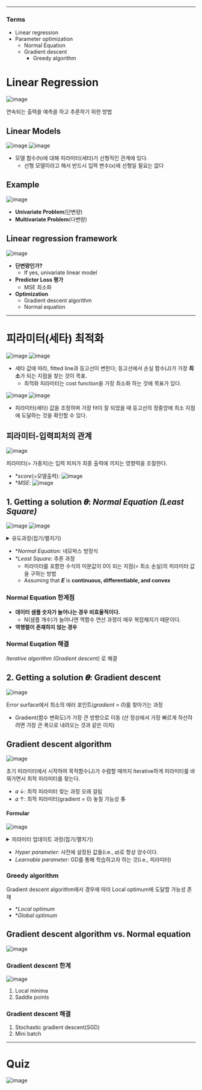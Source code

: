 ****
### Terms
- Linear regression
- Parameter optimization
  - Normal Equation
  - Gradient descent
    - Greedy algorithm

# Linear Regression
![image](https://user-images.githubusercontent.com/39285147/178196382-56e8a8fd-093e-4632-9213-13f6f4ebe595.png)

연속되는 출력을 예측을 하고 추론하기 위한 방법

## Linear Models
![image](https://user-images.githubusercontent.com/39285147/178196415-38fd2c92-35ea-4e1a-896e-e1735c78019d.png)
![image](https://user-images.githubusercontent.com/39285147/178196701-ce862dc2-fa03-4c3f-a99c-bd71596d1655.png)
- 모델 함수(h)에 대해 피라미터(세타)가 선형적인 관계에 있다.
  - 선형 모델이라고 해서 반드시 입력 변수(x)에 선형일 필요는 없다

## Example
![image](https://user-images.githubusercontent.com/39285147/178196746-f5335637-1b0b-42db-83cb-fd118eb65786.png)
- **Univariate Problem**(단변량)
- **Multivariate Problem**(다변량)

## Linear regression framework
![image](https://user-images.githubusercontent.com/39285147/178196979-fc670ef5-27ba-4492-b1e6-83199c0b4c75.png)
- **단변량인가?**
  - If yes, univariate linear model
- **Predictor Loss 평가**
  - MSE 최소화
- **Optimization**
  - Gradient descent algorithm
  - Normal equation

****
# 피라미터(세타) 최적화
![image](https://user-images.githubusercontent.com/39285147/178197289-7fc887bf-df07-435c-88e6-b7170f719e4e.png)
![image](https://user-images.githubusercontent.com/39285147/178197351-fd667f82-cb93-4099-867b-83de0bc62b75.png)
- 세타 값에 따라, fitted line과 등고선이 변한다; 등고선에서 손실 함수(J)가 가장 **최소**가 되는 지점을 찾는 것이 목표.
  - 최적화 피라미터는 cost function을 가장 최소화 하는 것에 목표가 있다.

![image](https://user-images.githubusercontent.com/39285147/178197438-e087d643-4d00-418f-9d55-0f245fca7ca7.png)
![image](https://user-images.githubusercontent.com/39285147/178197453-f78b90b1-1cda-4a17-bda1-8aac60f1bec6.png)
- 피라미터(세타) 값을 조정하며 가장 fit이 잘 되었을 때 등고선의 정중앙에 최소 지점에 도달하는 것을 확인할 수 있다.

## 피라미터-입력피처의 관계
![image](https://user-images.githubusercontent.com/39285147/178197965-dddabfee-38bb-4b38-89a4-2f1103915f90.png)

피라미터(= 가중치)는 입력 피처가 최종 출력에 끼치는 영향력을 조절한다.
- **score*(=모델출력): ![image](https://user-images.githubusercontent.com/39285147/178202928-b38b1b04-f842-4ac1-8053-dfc9791dda50.png)
- **MSE*: ![image](https://user-images.githubusercontent.com/39285147/178202939-068fed18-542f-4e13-9dc3-430b244c81ee.png)

## 1. Getting a solution 𝜽: *Normal Equation (Least Square)*
![image](https://user-images.githubusercontent.com/39285147/178198986-a37ff222-2855-4be6-8692-cea698ad4545.png)
![image](https://user-images.githubusercontent.com/39285147/178199510-7833b730-c9b1-47d9-9460-6081fb205534.png)
<details markdown="1">
<summary>유도과정(접기/펼치기)</summary>

![image](https://user-images.githubusercontent.com/39285147/178199284-1f7c237b-2917-4c42-a3e6-be51920e63af.png)

</details>

- **Normal Equation*: 네모박스 방정식
- **Least Square*: 추론 과정
  - 피라미터를 포함한 수식의 미분값이 0이 되는 지점(= 최소 손실)의 피라미터 값을 구하는 방법
  - Assuming that 𝑬 is **continuous, differentiable, and convex**

### Normal Equation 한계점
- **데이터 샘플 숫자가 늘어나는 경우 비효율적이다.**
  - N(샘플 개수)가 늘어나면 역함수 연산 과정이 매우 복잡해지기 때문이다.
- **역행렬이 존재하지 않는 경우**

### Normal Euqation 해결
*Iterative algorithm (Gradient descent)* 로 해결

## 2. Getting a solution 𝜽: Gradient descent
![image](https://user-images.githubusercontent.com/39285147/178201137-419c43bf-b1bb-46f2-be40-72bc3545b194.png)

Error surface에서 최소의 에러 포인트(*gradient = 0*)를 찾아가는 과정
- Gradient(함수 변화도)가 가장 큰 방향으로 이동 (산 정상에서 가장 빠르게 하산하려면 가장 큰 폭으로 내려오는 것과 같은 이치)

## Gradient descent algorithm
![image](https://user-images.githubusercontent.com/39285147/178201002-c7ddd4cb-91d9-474e-9b6b-5d5160154221.png)

초기 피라미터에서 시작하여 목적함수(J)가 수렴할 때까지 Iterative하게 피라미터를 바꿔가면서 최적 피라미터를 찾는다.
- 𝛼 ↓: 최적 피라미터 찾는 과정 오래 걸림
- 𝛼 ↑: 최적 피라미터(gradient = 0) 놓칠 가능성 多 

#### Formular
![image](https://user-images.githubusercontent.com/39285147/178201318-f613c2e7-318b-4f74-b3b5-e160c2bf7b01.png)

<details markdown="1">
<summary>피라미터 업데이트 과정(접기/펼치기)</summary>

![image](https://user-images.githubusercontent.com/39285147/178202131-0583c718-48a0-4cbf-b112-68b4c0ce4ce0.png)
![image](https://user-images.githubusercontent.com/39285147/178202146-5409a272-42a9-49a5-80e7-8711bc189ff8.png)

</details>

- *Hyper parameter*: 사전에 설정된 값들(i.e., 𝛼)로 항상 양수이다.
- *Learnable parameter*: GD를 통해 학습하고자 하는 것(i.e., 피라미터)

### Greedy algorithm
Gradient descent algorithm에서 경우에 따라 Local optimum에 도달할 가능성 존재
- **Local optimum*
- **Global optimum*

## Gradient descent algorithm vs. Normal equation
![image](https://user-images.githubusercontent.com/39285147/178202658-345986db-2484-42e5-be37-c63ed9993736.png)

### Gradient descent 한계
![image](https://user-images.githubusercontent.com/39285147/178202611-07ed6ee4-54ce-49b2-8d60-6f15d75dfff2.png)
1. Local minima
2. Saddle points

### Gradient descent 해결
1. Stochastic gradient descent(SGD)
2. Mini batch

****
# Quiz
![image](https://user-images.githubusercontent.com/39285147/178202712-138468c8-3593-452e-8b5d-dce64e2d6656.png)
